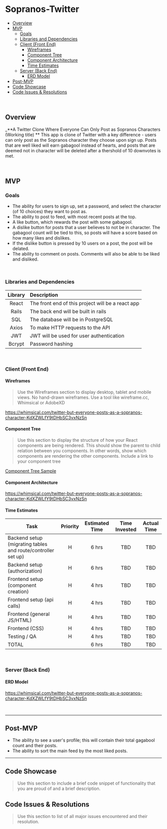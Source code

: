 # Sopranos-Twitter


- [Overview](#overview)
- [MVP](#mvp)
  - [Goals](#goals)
  - [Libraries and Dependencies](#libraries-and-dependencies)
  - [Client (Front End)](#client-front-end)
    - [Wireframes](#wireframes)
    - [Component Tree](#component-tree)
    - [Component Architecture](#component-architecture)
    - [Time Estimates](#time-estimates)
  - [Server (Back End)](#server-back-end)
    - [ERD Model](#erd-model)
- [Post-MVP](#post-mvp)
- [Code Showcase](#code-showcase)
- [Code Issues & Resolutions](#code-issues--resolutions)

<br>

## Overview

_**A Twitter Clone Where Everyone Can Only Post as Sopranos Characters (Working title) ** This app is clone of Twitter with a key difference - users can only post as the Sopranos character they choose upon sign up. Posts that are well liked will earn gabagool instead of hearts, and posts that are deemed not in character will be deleted after a thershold of 10 downvotes is met.


<br>

## MVP

### Goals

- The ability for users to sign up, set a password, and select the character (of 10 choices) they want to post as. 
- The ability to post to feed, with most recent posts at the top. 
- A like button, which rewards the post with some gabagool.
- A dislike button for posts that a user believes to not be in character. The gabagool count will be tied to this, so posts will have a score based on how many likes and dislikes.
- If the dislike button is pressed by 10 users on a post, the post will be delated. 
- The ability to comment on posts. Comments will also be able to be liked and disliked.

<br>

### Libraries and Dependencies


|     Library      | Description                                |
| :--------------: | :----------------------------------------- |
|      React       | The front end of this project will be a react app |
|   Rails          | The back end will be built in rails |
| SQL | The database will be in PostgreSQL|
|     Axios      | To make HTTP requests to the API |
|  JWT  | JWT will be used for user authentication |
|  Bcrypt  | Password hashing |


<br>

### Client (Front End)

#### Wireframes

> Use the Wireframes section to display desktop, tablet and mobile views. No hand-drawn wireframes. Use a tool like wireframe.cc, Whimsical or AdobeXD

https://whimsical.com/twitter-but-everyone-posts-as-a-sopranos-character-KdXZWLfY9tDHbSC3vxNzSn


#### Component Tree

> Use this section to display the structure of how your React components are being rendered. This should show the parent to child relation between you components. In other words, show which components are rendering the other components. Include a link to your component tree

[Component Tree Sample](https://gist.git.generalassemb.ly/davidtwhitlatch/414107e2560ae0bb65e233570f2fe056#file-component-tree-png)

#### Component Architecture

https://whimsical.com/twitter-but-everyone-posts-as-a-sopranos-character-KdXZWLfY9tDHbSC3vxNzSn


#### Time Estimates


| Task                | Priority | Estimated Time | Time Invested | Actual Time |
| ------------------- | :------: | :------------: | :-----------: | :---------: |
| Backend setup (migrating tables and route/controller set up)   |    H     |     6 hrs      |     TBD     |    TBD    |
| Backend setup (authorization)  |    H     |     6 hrs      |    TBD     |     TBD     |
| Frontend setup (component creation)  |    H     |     4 hrs      |    TBD     |     TBD     |
| Frontend setup (api calls)  |    H     |     4 hrs      |    TBD     |     TBD     |
| Frontend  (general JS/HTML)  |    H     |     4 hrs      |    TBD     |     TBD     |
| Frontend  (CSS)  |    H     |     4 hrs      |    TBD     |     TBD     |
| Testing / QA  |    H     |     4 hrs      |    TBD     |     TBD     |
| TOTAL               |          |     6 hrs      |     TBD     |     TBD     |


<br>

### Server (Back End)

#### ERD Model

https://whimsical.com/twitter-but-everyone-posts-as-a-sopranos-character-KdXZWLfY9tDHbSC3vxNzSn

<br>

***
## Post-MVP

- The ability to see a user's profile; this will contain their total gagabool count and their posts. 
- The ability to sort the main feed by the most liked posts. 

***

## Code Showcase

> Use this section to include a brief code snippet of functionality that you are proud of and a brief description.

## Code Issues & Resolutions

> Use this section to list of all major issues encountered and their resolution.
